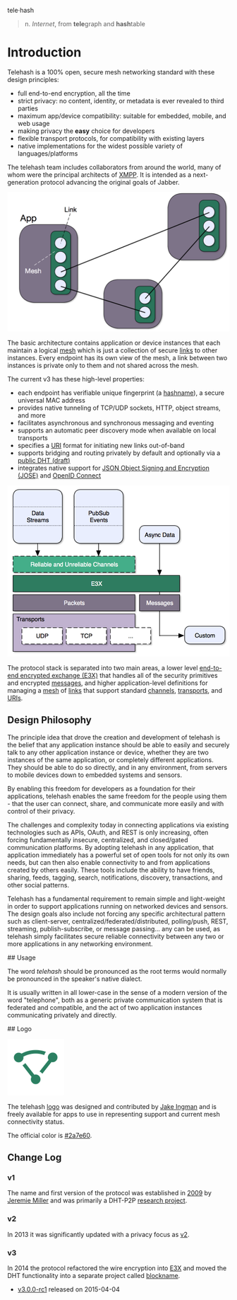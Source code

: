 tele·hash
> n. *Internet*, from **tele**graph and **hash**table

# Introduction

Telehash is a 100% open, secure mesh networking standard with these design principles:

* full end-to-end encryption, all the time
* strict privacy: no content, identity, or metadata is ever revealed to third parties
* maximum app/device compatibility: suitable for embedded, mobile, and web usage
* making privacy the **easy** choice for developers
* flexible transport protocols, for compatibility with existing layers
* native implementations for the widest possible variety of languages/platforms

The telehash team includes collaborators from around the world, many of whom were the principal architects of [XMPP](http://en.wikipedia.org/wiki/XMPP). It is intended as a next-generation protocol advancing the original goals of Jabber.

![Basic Network](v3/BasicNetwork.png)

The basic architecture contains application or device instances that each maintain a logical [mesh](mesh.md) which is just a collection of secure [links](link.md) to other instances.  Every endpoint has its own view of the mesh, a link between two instances is private only to them and not shared across the mesh.

The current v3 has these high-level properties:

* each endpoint has verifiable unique fingerprint (a [hashname](hashname.md)), a secure universal MAC address
* provides native tunneling of TCP/UDP sockets, HTTP, object streams, and more
* facilitates asynchronous and synchronous messaging and eventing
* supports an automatic peer discovery mode when available on local transports
* specifies a [URI](uri.md) format for initiating new links out-of-band
* supports bridging and routing privately by default and optionally via a [public DHT (draft)](https://github.com/telehash/blockname)
* integrates native support for [JSON Object Signing and Encryption (JOSE)](https://datatracker.ietf.org/wg/jose/charter/) and [OpenID Connect](http://openid.net/connect/)

![Telehash Stack](v3/THStack.png)

The protocol stack is separated into two main areas, a lower level [end-to-end encrypted exchange (E3X)](e3x/intro.md) that handles all of the security primitives and encrypted [messages](e3x/messages.md), and higher application-level definitions for managing a [mesh](mesh.md) of [links](link.md) that support standard [channels](channels/), [transports](transports/), and [URIs](uri.md).

## Design Philosophy

The principle idea that drove the creation and development of telehash
is the belief that any application instance should be able to easily and
securely talk to any other application instance or device, whether they are two
instances of the same application, or completely different
applications. They should be able to do so directly, and in any
environment, from servers to mobile devices down to embedded systems
and sensors.

By enabling this freedom for developers as a foundation for their
applications, telehash enables the same freedom for the people using
them - that the user can connect, share, and communicate more easily
and with control of their privacy.

The challenges and complexity today in connecting applications via
existing technologies such as APIs, OAuth, and REST is only increasing,
often forcing fundamentally insecure, centralized, and closed/gated
communication platforms.  By adopting telehash in any application, that
application immediately has a powerful set of open tools for not only
its own needs, but can then also enable connectivity to and from
applications created by others easily. These tools include the ability
to have friends, sharing, feeds, tagging, search, notifications,
discovery, transactions, and other social patterns.

Telehash has a fundamental requirement to remain simple and
light-weight in order to support applications running on networked
devices and sensors. The design goals also include not forcing any
specific architectural pattern such as client-server,
centralized/federated/distributed, polling/push, REST, streaming,
publish-subscribe, or message passing... any can be used, as telehash
simply facilitates secure reliable connectivity between any two or more
applications in any networking environment.

<a name="usage" />
## Usage

The word _telehash_ should be pronounced as the root terms would normally be pronounced in the speaker's native dialect.

It is usually written in all lower-case in the sense of a modern version of the word "telephone", both as a generic private communication system that is federated and compatible, and the act of two application instances communicating privately and directly.

<a name="logo" />
## Logo

![logo-128](logo/mesh-logo-128.png)

The telehash [logo](https://github.com/telehash/telehash.org/tree/master/v3/logo) was designed and contributed by [Jake Ingman](https://github.com/jingman) and is freely available for apps to use in representing support and current mesh connectivity status.

The official color is [#2a7e60](http://www.color-hex.com/color/2a7e60).

## Change Log

### v1

The name and first version of the protocol was established in [2009](https://github.com/quartzjer/Telehash) by [Jeremie Miller](http://en.wikipedia.org/wiki/Jeremie_Miller) and was primarily a DHT-P2P [research project](http://quartzjer.tumblr.com/post/71784515314/telehash-history).

### v2

In 2013 it was significantly updated with a privacy focus as [v2](https://github.com/telehash/telehash.org/tree/master/v2).

### v3

In 2014 the protocol refactored the wire encryption into [E3X](e3x/intro.md) and moved the DHT functionality into a separate project called [blockname](https://github.com/telehash/blockname).

* [v3.0.0-rc1](spec/v3.0.0-rc1.pdf) released on 2015-04-04
